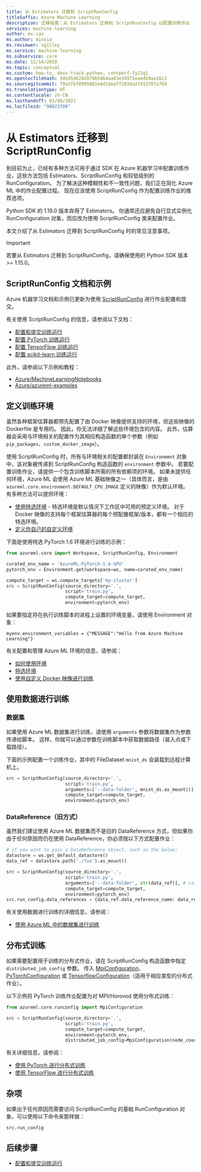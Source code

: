 ```yaml
---
title: 从 Estimators 迁移到 ScriptRunConfig
titleSuffix: Azure Machine Learning
description: 迁移指南：从 Estimators 迁移到 ScriptRunConfig 以配置训练作业
services: machine-learning
author: mx-iao
ms.author: minxia
ms.reviewer: sgilley
ms.service: machine-learning
ms.subservice: core
ms.date: 12/14/2020
ms.topic: conceptual
ms.custom: how-to, devx-track-python, contperf-fy21q1
ms.openlocfilehash: 3ded5d624287065464aa03e34971eaedb9ae26c2
ms.sourcegitcommit: 79a5fbf0995801e4d1dea7f293da2f413787a7b9
ms.translationtype: HT
ms.contentlocale: zh-CN
ms.lasthandoff: 01/08/2021
ms.locfileid: "98023700"
---
```

# <a name="migrating-from-estimators-to-scriptrunconfig"></a>从 Estimators 迁移到 ScriptRunConfig

到目前为止，已经有多种方法可用于通过 SDK 在 Azure 机器学习中配置训练作业，这些方法包括 Estimators、ScriptRunConfig 和较低级别的 RunConfiguration。   为了解决这种模糊性和不一致性问题，我们正在简化 Azure ML 中的作业配置过程。  现在应该使用 ScriptRunConfig 作为配置训练作业的推荐选项。 

Python SDK 的 1.19.0 版本弃用了 Estimators。 你通常还应避免自行显式实例化 RunConfiguration 对象，而应改为使用 ScriptRunConfig 类来配置作业。

本文介绍了从 Estimators 迁移到 ScriptRunConfig 时的常见注意事项。

> [!IMPORTANT]
> 若要从 Estimators 迁移到 ScriptRunConfig，请确保使用的 Python SDK 版本 >= 1.15.0。

## <a name="scriptrunconfig-documentation-and-samples"></a>ScriptRunConfig 文档和示例
Azure 机器学习文档和示例已更新为使用 [ScriptRunConfig](https://docs.microsoft.com/python/api/azureml-core/azureml.core.script_run_config.scriptrunconfig?view=azure-ml-py&preserve-view=true) 进行作业配置和提交。

有关使用 ScriptRunConfig 的信息，请参阅以下文档：
* [配置和提交训练运行](how-to-set-up-training-targets.md)
* [配置 PyTorch 训练运行](how-to-train-pytorch.md)
* [配置 TensorFlow 训练运行](how-to-train-tensorflow.md)
* [配置 scikit-learn 训练运行](how-to-train-scikit-learn.md)

此外，请参阅以下示例和教程：
* [Azure/MachineLearningNotebooks](https://github.com/Azure/MachineLearningNotebooks/tree/master/how-to-use-azureml/ml-frameworks)
* [Azure/azureml-examples](https://github.com/Azure/azureml-examples)

## <a name="defining-the-training-environment"></a>定义训练环境
虽然各种框架估算器都预先配置了由 Docker 映像提供支持的环境，但这些映像的 Dockerfile 是专用的。  因此，你无法详细了解这些环境包含的内容。 此外，估算器会采用与环境相关的配置作为其相应构造函数的单个参数（例如 `pip_packages`、`custom_docker_image`）。

使用 ScriptRunConfig 时，所有与环境相关的配置都封装在 `Environment` 对象中，该对象被传递到 ScriptRunConfig 构造函数的 `environment` 参数中。 若要配置训练作业，请提供一个包含训练脚本所需的所有依赖项的环境。 如果未提供任何环境，Azure ML 会使用 Azure ML 基础映像之一（具体而言，是由 `azureml.core.environment.DEFAULT_CPU_IMAGE` 定义的映像）作为默认环境。 有多种方法可以提供环境：

* [使用特选环境](how-to-use-environments.md#use-a-curated-environment) - 特选环境是默认情况下工作区中可用的预定义环境。 对于 Docker 映像的支持每个框架估算器的每个预配置框架/版本，都有一个相应的特选环境。
* [定义你自己的自定义环境](how-to-use-environments.md)

下面是使用特选 PyTorch 1.6 环境进行训练的示例：

```python
from azureml.core import Workspace, ScriptRunConfig, Environment

curated_env_name = 'AzureML-PyTorch-1.6-GPU'
pytorch_env = Environment.get(workspace=ws, name=curated_env_name)

compute_target = ws.compute_targets['my-cluster']
src = ScriptRunConfig(source_directory='.',
                      script='train.py',
                      compute_target=compute_target,
                      environment=pytorch_env)
```

如果要指定将在执行训练脚本的进程上设置的环境变量，请使用 Environment 对象：
```
myenv.environment_variables = {"MESSAGE":"Hello from Azure Machine Learning"}
```

有关配置和管理 Azure ML 环境的信息，请参阅：
* [如何使用环境](how-to-use-environments.md)
* [特选环境](resource-curated-environments.md)
* [使用自定义 Docker 映像进行训练](how-to-train-with-custom-image.md)

## <a name="using-data-for-training"></a>使用数据进行训练
### <a name="datasets"></a>数据集
如果使用 Azure ML 数据集进行训练，请使用 `arguments` 参数将数据集作为参数传递给脚本。 这样，你就可以通过参数在训练脚本中获取数据路径（装入点或下载路径）。

下面的示例配置一个训练作业，其中的 FileDataset `mnist_ds` 会装载到远程计算机上。
```python
src = ScriptRunConfig(source_directory='.',
                      script='train.py',
                      arguments=['--data-folder', mnist_ds.as_mount()], # or mnist_ds.as_download() to download
                      compute_target=compute_target,
                      environment=pytorch_env)
```

### <a name="datareference-old"></a>DataReference（旧方式）
虽然我们建议使用 Azure ML 数据集而不是旧的 DataReference 方式，但如果你由于任何原因而仍在使用 DataReference，你必须按以下方式配置作业：
```python
# if you want to pass a DataReference object, such as the below:
datastore = ws.get_default_datastore()
data_ref = datastore.path('./foo').as_mount()

src = ScriptRunConfig(source_directory='.',
                      script='train.py',
                      arguments=['--data-folder', str(data_ref)], # cast the DataReference object to str
                      compute_target=compute_target,
                      environment=pytorch_env)
src.run_config.data_references = {data_ref.data_reference_name: data_ref.to_config()} # set a dict of the DataReference(s) you want to the `data_references` attribute of the ScriptRunConfig's underlying RunConfiguration object.
```

有关使用数据进行训练的详细信息，请参阅：
* [使用 Azure ML 中的数据集进行训练](/machine-learning/how-to-train-with-datasets)

## <a name="distributed-training"></a>分布式训练
如果需要配置用于训练的分布式作业，请在 ScriptRunConfig 构造函数中指定 `distributed_job_config` 参数。 传入 [MpiConfiguration](https://docs.microsoft.com/python/api/azureml-core/azureml.core.runconfig.mpiconfiguration?view=azure-ml-py&preserve-view=true)、[PyTorchConfiguration](https://docs.microsoft.com/python/api/azureml-core/azureml.core.runconfig.pytorchconfiguration?view=azure-ml-py&preserve-view=true) 或 [TensorflowConfiguration](https://docs.microsoft.com/python/api/azureml-core/azureml.core.runconfig.tensorflowconfiguration?view=azure-ml-py&preserve-view=true)（适用于相应类型的分布式作业）。

以下示例将 PyTorch 训练作业配置为对 MPI/Horovod 使用分布式训练：
```python
from azureml.core.runconfig import MpiConfiguration

src = ScriptRunConfig(source_directory='.',
                      script='train.py',
                      compute_target=compute_target,
                      environment=pytorch_env,
                      distributed_job_config=MpiConfiguration(node_count=2, process_count_per_node=2))
```

有关详细信息，请参阅：
* [使用 PyTorch 进行分布式训练](how-to-train-pytorch.md#distributed-training)
* [使用 TensorFlow 进行分布式训练](how-to-train-tensorflow.md#distributed-training)

## <a name="miscellaneous"></a>杂项
如果出于任何原因而需要访问 ScriptRunConfig 的基础 RunConfiguration 对象，可以使用以下命令来那样做：
```
src.run_config
```

## <a name="next-steps"></a>后续步骤

* [配置和提交训练运行](how-to-set-up-training-targets.md)
